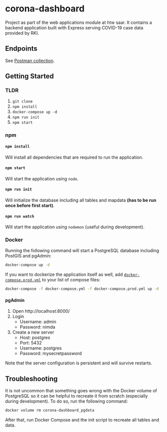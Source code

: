 # corona-dashboard

Project as part of the web applications module at htw saar. It contains a backend application built with Express serving COVID-19 case data provided by RKI.

## Endpoints

See [Postman collection](etc/Corona%20Backend.postman_collection.json).

## Getting Started

### TLDR

1. `git clone`
2. `npm install`
3. `docker-compose up -d`
4. `npm run init`
5. `npm start`

### npm

#### `npm install`

Will install all dependencies that are required to run the application.

#### `npm start`

Will start the application using `node`.

#### `npm run init`

Will initialize the database including all tables and mapdata **(has to be run once before first start)**.

#### `npm run watch`

Will start the application using `nodemon` (useful during development).

### Docker

Running the following command will start a PostgreSQL database including PostGIS and pgAdmin:

```sh
docker-compose up -d
```

If you want to dockerize the application itself as well, add [`docker-compose.prod.yml`](docker-compose.prod.yml) to your list of compose files:

```sh
docker-compose -f docker-compose.yml -f docker-compose.prod.yml up -d --build
```

#### pgAdmin

1. Open http://localhost:8000/
2. Login
    - Username: admin
    - Password: nimda
3. Create a new server
    - Host: postgres
    - Port: 5432
    - Username: postgres
    - Password: mysecretpassword

Note that the server configuration is persistent and will survive restarts.

## Troubleshooting

It is not uncommon that something goes wrong with the Docker volume of PostgreSQL so it can be helpful to recreate it from scratch (especially during development).
To do so, run the following command:

```sh
docker volume rm corona-dashboard_pgdata
```

After that, run Docker Compose and the init script to recreate all tables and data.
